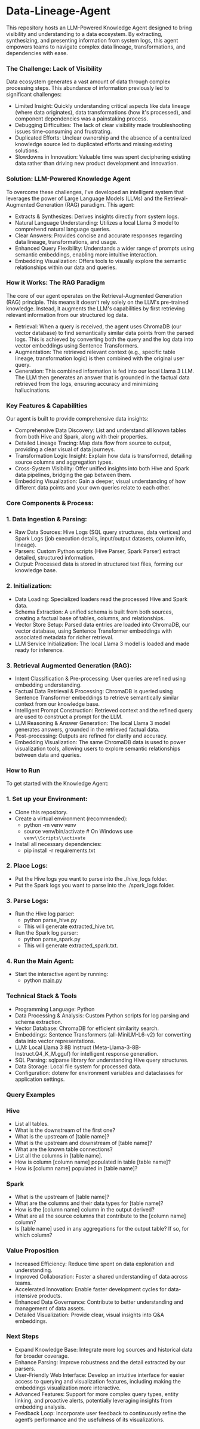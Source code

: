 # Data-Lineage-Agent

This repository hosts an LLM-Powered Knowledge Agent designed to bring visibility and understanding to a data ecosystem. By extracting, synthesizing, and presenting information from system logs, this agent empowers teams to navigate complex data lineage, transformations, and dependencies with ease.

### The Challenge: Lack of Visibility

Data ecosystem generates a vast amount of data through complex processing steps. This abundance of information previously led to significant challenges:

- Limited Insight: Quickly understanding critical aspects like data lineage (where data originates), data transformations (how it's processed), and component dependencies was a painstaking process.
- Debugging Difficulties: The lack of clear visibility made troubleshooting issues time-consuming and frustrating.
- Duplicated Efforts: Unclear ownership and the absence of a centralized knowledge source led to duplicated efforts and missing existing solutions.
- Slowdowns in Innovation: Valuable time was spent deciphering existing data rather than driving new product development and innovation.

### Solution: LLM-Powered Knowledge Agent

To overcome these challenges, I've developed an intelligent system that leverages the power of Large Language Models (LLMs) and the Retrieval-Augmented Generation (RAG) paradigm. This agent:

- Extracts & Synthesizes: Derives insights directly from system logs.
- Natural Language Understanding: Utilizes a local Llama 3 model to comprehend natural language queries.
- Clear Answers: Provides concise and accurate responses regarding data lineage, transformations, and usage.
- Enhanced Query Flexibility: Understands a wider range of prompts using semantic embeddings, enabling more intuitive interaction.
- Embedding Visualization: Offers tools to visually explore the semantic relationships within our data and queries.

### How it Works: The RAG Paradigm

The core of our agent operates on the Retrieval-Augmented Generation (RAG) principle. This means it doesn't rely solely on the LLM's pre-trained knowledge. Instead, it augments the LLM's capabilities by first retrieving relevant information from our structured log data.

- Retrieval: When a query is received, the agent uses ChromaDB (our vector database) to find semantically similar data points from the parsed logs. This is achieved by converting both the query and the log data into vector embeddings using Sentence Transformers.
- Augmentation: The retrieved relevant context (e.g., specific table lineage, transformation logic) is then combined with the original user query.
- Generation: This combined information is fed into our local Llama 3 LLM. The LLM then generates an answer that is grounded in the factual data retrieved from the logs, ensuring accuracy and minimizing hallucinations.

### Key Features & Capabilities

Our agent is built to provide comprehensive data insights:

- Comprehensive Data Discovery: List and understand all known tables from both Hive and Spark, along with their properties.
- Detailed Lineage Tracing: Map data flow from source to output, providing a clear visual of data journeys.
- Transformation Logic Insight: Explain how data is transformed, detailing source columns and aggregation types.
- Cross-System Visibility: Offer unified insights into both Hive and Spark data pipelines, bridging the gap between them.
- Embedding Visualization: Gain a deeper, visual understanding of how different data points and your own queries relate to each other.

### Core Components & Process:

### 1. Data Ingestion & Parsing:

- Raw Data Sources: Hive Logs (SQL query structures, data vertices) and Spark Logs (job execution details, input/output datasets, column info, lineage).
- Parsers: Custom Python scripts (Hive Parser, Spark Parser) extract detailed, structured information.
- Output: Processed data is stored in structured text files, forming our knowledge base.

### 2. Initialization:

- Data Loading: Specialized loaders read the processed Hive and Spark data.
- Schema Extraction: A unified schema is built from both sources, creating a factual base of tables, columns, and relationships.
- Vector Store Setup: Parsed data entries are loaded into ChromaDB, our vector database, using Sentence Transformer embeddings with associated metadata for richer retrieval.
- LLM Service Initialization: The local Llama 3 model is loaded and made ready for inference.

### 3. Retrieval Augmented Generation (RAG):

- Intent Classification & Pre-processing: User queries are refined using embedding understanding.
- Factual Data Retrieval & Processing: ChromaDB is queried using Sentence Transformer embeddings to retrieve semantically similar context from our knowledge base.
- Intelligent Prompt Construction: Retrieved context and the refined query are used to construct a prompt for the LLM.
- LLM Reasoning & Answer Generation: The local Llama 3 model generates answers, grounded in the retrieved factual data.
- Post-processing: Outputs are refined for clarity and accuracy.
- Embedding Visualization: The same ChromaDB data is used to power visualization tools, allowing users to explore semantic relationships between data and queries.

### How to Run

To get started with the Knowledge Agent:

### 1. Set up your Environment:

- Clone this repository.
- Create a virtual environment (recommended):
    - python -m venv venv
    - source venv/bin/activate # On Windows use `venv\\Scripts\\activate`
- Install all necessary dependencies:
    - pip install -r requirements.txt

### 2. Place Logs:

- Put the Hive logs you want to parse into the ./hive_logs folder.
- Put the Spark logs you want to parse into the ./spark_logs folder.

### 3. Parse Logs:

- Run the Hive log parser:
    - python parse_hive.py
    - This will generate extracted_hive.txt.
- Run the Spark log parser:
    - python parse_spark.py
    - This will generate extracted_spark.txt.

### 4. Run the Main Agent:

- Start the interactive agent by running:
    - python [main.py](http://main.py/)

### Technical Stack & Tools

- Programming Language: Python
- Data Processing & Analysis: Custom Python scripts for log parsing and schema extraction.
- Vector Database: ChromaDB for efficient similarity search.
- Embeddings: Sentence Transformers (all-MiniLM-L6-v2) for converting data into vector representations.
- LLM: Local Llama 3 8B Instruct (Meta-Llama-3-8B-Instruct.Q4_K_M.gguf) for intelligent response generation.
- SQL Parsing: sqlparse library for understanding Hive query structures.
- Data Storage: Local file system for processed data.
- Configuration: dotenv for environment variables and dataclasses for application settings.

### Query Examples

### Hive

- List all tables.
- What is the downstream of the first one?
- What is the upstream of [table name]?
- What is the upstream and downstream of [table name]?
- What are the known table connections?
- List all the columns in [table name].
- How is column [column name] populated in table [table name]?
- How is [column name] populated in [table name]?

### Spark

- What is the upstream of [table name]?
- What are the columns and their data types for [table name]?
- How is the [column name] column in the output derived?
- What are all the source columns that contribute to the [column name] column?
- Is [table name] used in any aggregations for the output table? If so, for which column?

### Value Proposition

- Increased Efficiency: Reduce time spent on data exploration and understanding.
- Improved Collaboration: Foster a shared understanding of data across teams.
- Accelerated Innovation: Enable faster development cycles for data-intensive products.
- Enhanced Data Governance: Contribute to better understanding and management of data assets.
- Detailed Visualization: Provide clear, visual insights into Q&A embeddings.

### Next Steps

- Expand Knowledge Base: Integrate more log sources and historical data for broader coverage.
- Enhance Parsing: Improve robustness and the detail extracted by our parsers.
- User-Friendly Web Interface: Develop an intuitive interface for easier access to querying and visualization features, including making the embeddings visualization more interactive.
- Advanced Features: Support for more complex query types, entity linking, and proactive alerts, potentially leveraging insights from embedding analysis.
- Feedback Loop: Incorporate user feedback to continuously refine the agent’s performance and the usefulness of its visualizations.
